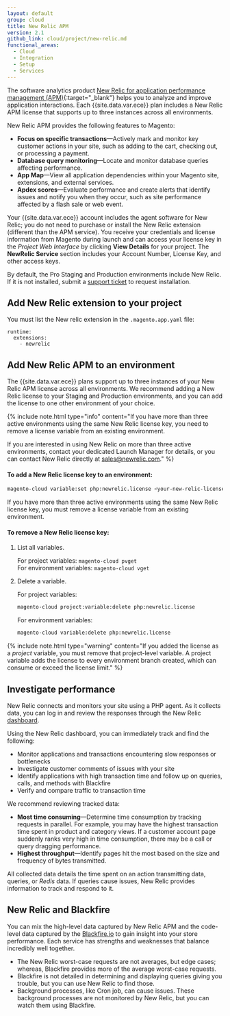 ```yaml
---
layout: default
group: cloud
title: New Relic APM
version: 2.1
github_link: cloud/project/new-relic.md
functional_areas:
  - Cloud
  - Integration
  - Setup
  - Services
---
```


The software analytics product [New Relic for application performance management (APM)](https://docs.newrelic.com/docs/apm/new-relic-apm/getting-started/introduction-new-relic-apm){:target="\_blank"} helps you to analyze and improve application interactions. Each {{site.data.var.ece}} plan includes a New Relic APM license that supports up to three instances across all environments. 

New Relic APM provides the following features to Magento:

-  **Focus on specific transactions**—Actively mark and monitor key customer actions in your site, such as adding to the cart, checking out, or processing a payment.
-  **Database query monitoring**—Locate and monitor database queries affecting performance.
-  **App Map**—View all application dependencies within your Magento site, extensions, and external services.
-  **Apdex scores**—Evaluate performance and create alerts that identify issues and notify you when they occur, such as site performance affected by a flash sale or web event.

Your {{site.data.var.ece}} account includes the agent software for New Relic; you do not need to purchase or install the New Relic extension (different than the APM service). You receive your credentials and license information from Magento during launch and can access your license key in the _Project Web Interface_ by clicking **View Details** for your project. The **NewRelic Service** section includes your Account Number, License Key, and other access keys.

By default, the Pro Staging and Production environments include New Relic. If it is not installed, submit a [support ticket]({{page.baseurl}}cloud/trouble/trouble.html) to request installation.

## Add New Relic extension to your project
You must list the New relic extension in the `.magento.app.yaml` file:

```
runtime:
  extensions:
    - newrelic
```

## Add New Relic APM to an environment
The {{site.data.var.ece}} plans support up to three instances of your New Relic APM license across all environments. We recommend adding a New Relic license to your Staging and Production environments, and you can add the license to one other environment of your choice.

{% include note.html type="info" content="If you have more than three active environments using the same New Relic license key, you need to remove a license variable from an existing environment. 

If you are interested in using New Relic on more than three active environments, contact your dedicated Launch Manager for details, or you can contact New Relic directly at sales@newrelic.com." %}

#### To add a New Relic license key to an environment:

```bash
magento-cloud variable:set php:newrelic.license <your-new-relic-license-key>
```

If you have more than three active environments using the same New Relic license key, you must remove a license variable from an existing environment.

#### To remove a New Relic license key:

1.  List all variables.

    For project variables: `magento-cloud pvget`  
    For environment variables: `magento-cloud vget`

1.  Delete a variable.

    For project variables:

    ```bash
    magento-cloud project:variable:delete php:newrelic.license
    ```

    For environment variables:

    ```bash
    magento-cloud variable:delete php:newrelic.license
    ```

{% include note.html type="warning" content="If you added the license as a _project_ variable, you must remove that project-level variable. A project variable adds the license to every environment branch created, which can consume or exceed the license limit." %}

## Investigate performance
New Relic connects and monitors your site using a PHP agent. As it collects data, you can log in and review the responses through the New Relic [dashboard](https://docs.newrelic.com/docs/apm/applications-menu/monitoring/apm-overview-page).

Using the New Relic dashboard, you can immediately track and find the following:

-  Monitor applications and transactions encountering slow responses or bottlenecks
-  Investigate customer comments of issues with your site
-  Identify applications with high transaction time and follow up on queries, calls, and methods with Blackfire
-  Verify and compare traffic to transaction time

We recommend reviewing tracked data:

-  **Most time consuming**—Determine time consumption by tracking requests in parallel. For example, you may have the highest transaction time spent in product and category views. If a customer account page suddenly ranks very high in time consumption, there may be a call or query dragging performance.
-  **Highest throughput**—Identify pages hit the most based on the size and frequency of bytes transmitted.

All collected data details the time spent on an action transmitting data, queries, or _Redis_ data. If queries cause issues, New Relic provides information to track and respond to it.

## New Relic and Blackfire

You can mix the high-level data captured by New Relic APM and the code-level data captured by the [Blackfire.io]({{page.baseurl}}cloud/project/project-integrate-blackfire.html) to gain insight into your store performance. Each service has strengths and weaknesses that balance incredibly well together.

-  The New Relic worst-case requests are not averages, but edge cases; whereas, Blackfire provides more of the average worst-case requests.
-  Blackfire is not detailed in determining and displaying queries giving you trouble, but you can use New Relic to find those.
-  Background processes, like Cron job, can cause issues. These background processes are not monitored by New Relic, but you can watch them using Blackfire.
